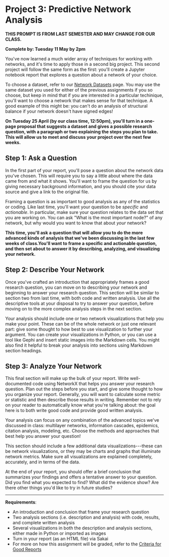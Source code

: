 # Project 3: Predictive Network Analysis

**THIS PROMPT IS FROM LAST SEMESTER AND MAY CHANGE FOR OUR CLASS.**

**Complete by: Tuesday 11 May by 2pm**

You've now learned a much wider array of techniques for working with networks, and it's time to apply those in a second big project.  This second project will follow the same form as the first: you'll create a Jupyter notebook report that explores a question about a network of your choice.

To choose a dataset, refer to our [Network Datasets](../resources/datasets.md) page. You may use the same dataset you used for either of the previous assignments if you so choose, but keep in mind that if you are interested in a particular techinique, you'll want to choose a network that makes sense for that technique. A good example of this might be: you can't do an analysis of structural balance if your network doesn't have signed edges!

**On Tuesday 25 April (by our class time, 12:50pm), you'll turn in a one-page proposal that suggests a dataset and gives a possible research question, with a paragraph or two explaining the steps you plan to take. This will allow us to meet and discuss your project over the next few weeks.**

## Step 1: Ask a Question

In the first part of your report, you'll pose a question about the network data you've chosen. This will require you to say a little about where the data came from and what it shows. You'll want to frame the question for us by giving necessary background information, and you should cite your data source and give a link to the original file.

Framing a question is as important to good analysis as any of the statistics or coding. Like last time, you'll want your question to be *specific* and *actionable*. In particular, make sure your question relates to the data set that you are working on. You can ask "What is the most important node?" of any network, but why would you want to know that about *your* network?

**This time, you'll ask a question that will allow you to do the more advanced kinds of analysis that we've been discussing in the last few weeks of class.You'll want to frame a specific and actionable question, and then set about to answer it by describing, analyzing, and visualizing your network.**

## Step 2: Describe Your Network

Once you've crafted an introduction that appropriately frames a good research question, you can move on to describing your network and beginning to answer your research question. This section will be similar to section two from last time, with both code and written analysis. Use all the descriptive tools at your disposal to try to answer your question, before moving on to the more complex analysis steps in the next section.

Your analysis should include one or two network visualizations that help you make your point. These can be of the whole network or just one relevant part: give some thought to how best to use visualization to further your argument. You can create your visualizations in Python, or you can use a tool like Gephi and insert static images into the Markdown cells. You might also find it helpful to break your analysis into sections using Markdown section headings.

## Step 3: Analyze Your Network

This final section will make up the bulk of your report. Write well-documented code using NetworkX that helps you answer your research question. Plan out the steps before you start, and give some thought to how you organize your report. Generally, you will want to calculate some metric or statistic and then describe those results in writing. Remember not to rely on your reader to automatically know what you're talking about: the goal here is to both write good code and provide good written analysis.

Your analysis can focus on any combination of the advanced topics we've discussed in class: multilayer networks, information cascades, epidemics, citation analysis, modeling, etc. Choose the methods and approaches that best help you answer your question!

This section should include a few additional data visualizations---these can be network visualizations, or they may be charts and graphs that illuminate network metrics. Make sure all visualizations are explained completely, accurately, and in terms of the data.

At the end of your report, you should offer a brief conclusion that summarizes your findings and offers a tentative answer to your question. Did you find what you expected to find? What did the evidence show? Are there other things you'd like to try in future studies?

---

**Requirements**:

- An introduction and conclusion that frame your research question
- Two analysis sections (i.e. description and analysis) with code, results, and complete written analysis
- Several visualizations in both the description and analysis sections, either made in Python or imported as images
- Turn in your report (as an HTML file) via Sakai
- For more on how this assignment will be graded, refer to the [Criteria for Good Reports](../resources/criteria.md)